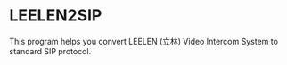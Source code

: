 # LEELEN2SIP

This program helps you convert LEELEN (立林) Video Intercom System to standard SIP protocol.
